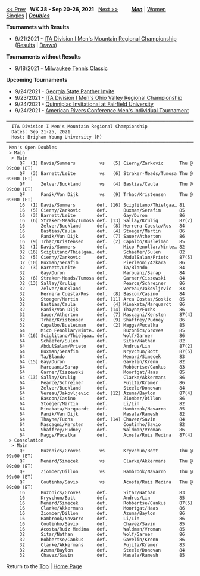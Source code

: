 <a name="top"></a>[<< Prev](men_doubles_2137.md) &nbsp; **WK 38 - Sep 20-26, 2021** &nbsp; [Next >>](men_doubles_2139.md) &nbsp;&nbsp;&nbsp;&nbsp;&nbsp;&nbsp;&nbsp; [***Men***](./men_doubles_2138.md) &#124; [Women](./women_doubles_2138.md) &nbsp;&nbsp;&nbsp;&nbsp;&nbsp; [Singles](./men_singles_2138.md) &#124; [***Doubles***](./men_doubles_2138.md)

**Tournamets with Results**  
- 9/21/2021 - [ITA Division I Men's Mountain Regional Championship](#21-39721) ([Results](#21-39721) &#124; [Draws](https://colleges.wearecollegetennis.com/competitions/BrighamYoungUniversityM/Tournaments/Overview/0A12EB81-68AE-4020-9FA2-B2DB100CE962))

**Tournaments without Results**  
- 9/18/2021 - <a href="https://colleges.wearecollegetennis.com/competitions/ITA/Tournaments/Overview/4310416C-7EB8-49BC-9A59-895CD6BEE8F8" target="_blank">Milwaukee Tennis Classic</a>

**Upcoming Tournaments**  
- 9/24/2021 - <a href="https://colleges.wearecollegetennis.com/competitions/GeorgiaStateUniversityM/Tournaments/Overview/B537401C-4CA4-4C79-A319-9E137D884288" target="_blank">Georgia State Panther Invite</a>
- 9/23/2021 - <a href="https://colleges.wearecollegetennis.com/competitions/UnivOfTennesseeKnoxvilleM/Tournaments/Overview/E67E61FF-EAE8-48C4-A7F4-925524DBA1AC" target="_blank">ITA Division I Men's Ohio Valley Regional Championship</a>
- 9/24/2021 - <a href="https://colleges.wearecollegetennis.com/competitions/QuinnipiacUniversityM/Tournaments/Overview/4CA1F754-31D9-4DCF-8BB3-0098D93E8693" target="_blank">Quinnipiac Invitational at Fairfield University</a>
- 9/24/2021 - <a href="https://colleges.wearecollegetennis.com/competitions/ITA/Tournaments/Overview/63F6590C-8978-4423-B779-D29954A953E1" target="_blank">American Rivers Conference Men's Individual Tournament</a>

<a name="21-39721"></a>
~~~
═════════════════════════════════════════════════════════════════════════════════
  ITA Division I Men's Mountain Regional Championship
  Dates: Sep 21-25, 2021
  Host: Brigham Young University (M)
═════════════════════════════════════════════════════════════════════════════════
 Men's Open Doubles
 > Main
  > Main
     QF  (1) Davis/Summers         vs   (5) Cierny/Zarkovic      Thu @ 09:00 (ET)
     QF  (3) Barnett/Leite         vs   (6) Straker-Meads/Tumosa Thu @ 09:00 (ET)
     QF      Zelver/Buckland       vs   (4) Bastias/Caula        Thu @ 09:00 (ET)
     QF      Panik/Van Dijk        vs   (9) Trhac/Kristensen     Thu @ 09:00 (ET)
     16  (1) Davis/Summers        def. (16) Sciglitano/Thielgaa… 81
     16  (5) Cierny/Zarkovic      def.      Buxman/Serafim       85
     16  (3) Barnett/Leite        def.      Gay/Duron            86
     16  (6) Straker-Meads/Tumosa def. (13) Sallay/Krulig        87(7)
     16      Zelver/Buckland      def.  (8) Herrera Cuesta/Ros   84
     16      Bastias/Caula        def.  (4) Stoeger/Martin       86
     16      Panik/Van Dijk       def.  (7) Sauer/Atherton       86
     16  (9) Trhac/Kristensen     def.  (2) Capalbo/Busleiman    85
     32  (1) Davis/Summers        def.      Mico Fenollar/Ninte… 82
     32 (16) Sciglitano/Thielgaa… def.      Schaefer/Sulen       82
     32  (5) Cierny/Zarkovic      def.      AbdulSalam/Prieto    87(5)
     32 (10) Buxman/Serafim       def.      Pierleoni/Azkara     86
     32  (3) Barnett/Leite        def.      Ta/Blando            84
     32      Gay/Duron            def.      Marouani/Sarap       84
     32  (6) Straker-Meads/Tumosa def.      Garner/Ciszewski     84
     32 (13) Sallay/Krulig        def.      Pearce/Schreiner     86
     32      Zelver/Buckland      def.      Vereau/Jakovljevic   83
     32      Herrera Cuesta/Ros   def.  (8) Bascon/Casino        84
     32      Stoeger/Martin       def. (11) Arca Costas/Soskic   85
     32      Bastias/Caula        def.  (4) Minakata/Marquardt   86
     32      Panik/Van Dijk       def. (14) Thayne/Fuchs         86
     32      Sauer/Atherton       def.  (7) Mascagni/Kersten     87(4)
     32      Trhac/Kristensen     def.  (9) Shaffrey/Pudney      86
     32      Capalbo/Busleiman    def.  (2) Maggs/Pucalka        85
     64      Mico Fenollar/Ninte… def.      Buzonics/Groves      85
     64 (16) Sciglitano/Thielgaa… def.      Wolf/Garner          86
     64      Schaefer/Sulen       def.      Sitar/Nathan         82
     64      AbdulSalam/Prieto    def.      Andrus/Lin           87(2)
     64      Buxman/Serafim       def.      Kryvchun/Bott        87(5)
     64      Ta/Blando            def.      Menard/Simecek       83
     64 (15) Gay/Duron            def.      Gavelin/Krenn        82
     64      Marouani/Sarap       def.      Robbertse/Cankus     83
     64      Garner/Ciszewski     def.      Moortgat/Haas        85
     64 (13) Sallay/Krulig        def.      Clarke/Akkermans     86
     64      Pearce/Schreiner     def.      Fujita/Kramer        86
     64      Zelver/Buckland      def.      Steele/Donovan       84
     64      Vereau/Jakovljevic   def. (12) Azuma/Baylon         87(4)
     64      Bascon/Casino        def.      Ziomber/Dillon       86
     64      Stoeger/Martin       def.      Li/Lin               82
     64      Minakata/Marquardt   def.      Hambrook/Navarro     85
     64      Panik/Van Dijk       def.      Masala/Ramesh        82
     64      Thayne/Fuchs         def. (14) Chavez/Savin         84
     64      Mascagni/Kersten     def.      Coutinho/Savio       82
     64      Shaffrey/Pudney      def.      Waldman/Vroman       86
     64      Maggs/Pucalka        def.      Acosta/Ruiz Medina   87(4)
 > Consolation
  > Main
     QF      Buzonics/Groves       vs       Kryvchun/Bott        Thu @ 09:00 (ET)
     QF      Menard/Simecek        vs       Clarke/Akkermans     Thu @ 09:00 (ET)
     QF      Ziomber/Dillon        vs       Hambrook/Navarro     Thu @ 09:00 (ET)
     QF      Coutinho/Savio        vs       Acosta/Ruiz Medina   Thu @ 09:00 (ET)
     16      Buzonics/Groves      def.      Sitar/Nathan         83
     16      Kryvchun/Bott        def.      Andrus/Lin           85
     16      Menard/Simecek       def.      Robbertse/Cankus     87(5)
     16      Clarke/Akkermans     def.      Moortgat/Haas        86
     16      Ziomber/Dillon       def.      Azuma/Baylon         86
     16      Hambrook/Navarro     def.      Li/Lin               86
     16      Coutinho/Savio       def.      Chavez/Savin         85
     16      Acosta/Ruiz Medina   def.      Waldman/Vroman       85
     32      Sitar/Nathan         def.      Wolf/Garner          86
     32      Robbertse/Cankus     def.      Gavelin/Krenn        86
     32      Clarke/Akkermans     def.      Fujita/Kramer        83
     32      Azuma/Baylon         def.      Steele/Donovan       84
     32      Chavez/Savin         def.      Masala/Ramesh        85
~~~
Return to the [Top](./${gender}_${type}_${weekCode}.md) &#124; [Home Page](../../index.md)